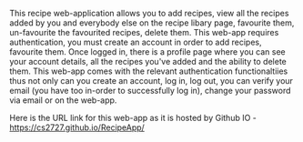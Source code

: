 This recipe web-application allows you to add recipes, view all the recipes added by you and everybody else on the recipe libary page, favourite them, un-favourite the favourited recipes, delete them. This web-app requires authentication, you must create an account in order to add recipes, favourite them. Once logged in, there is a profile page where you can see your account details, all the recipes you've added and the ability to delete them. This web-app comes with the relevant authentication functionaltiies thus not only can you create an account, log in, log out, you can verify your email (you have too in-order to successfully log in), change your password via email or on the web-app.

Here is the URL link for this web-app as it is hosted by Github IO - https://cs2727.github.io/RecipeApp/ 
